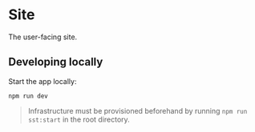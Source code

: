 # Site

The user-facing site.

## Developing locally

Start the app locally:

```console
npm run dev
```

> Infrastructure must be provisioned beforehand by running `npm run sst:start` in the root directory.

